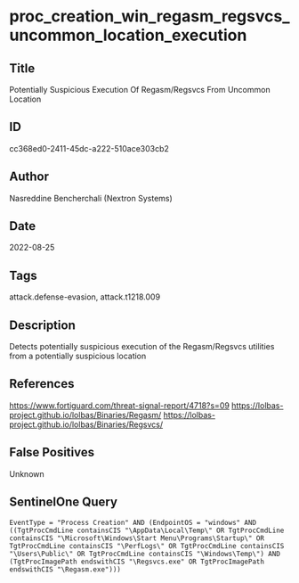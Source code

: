 # proc_creation_win_regasm_regsvcs_uncommon_location_execution

## Title
Potentially Suspicious Execution Of Regasm/Regsvcs From Uncommon Location

## ID
cc368ed0-2411-45dc-a222-510ace303cb2

## Author
Nasreddine Bencherchali (Nextron Systems)

## Date
2022-08-25

## Tags
attack.defense-evasion, attack.t1218.009

## Description
Detects potentially suspicious execution of the Regasm/Regsvcs utilities from a potentially suspicious location

## References
https://www.fortiguard.com/threat-signal-report/4718?s=09
https://lolbas-project.github.io/lolbas/Binaries/Regasm/
https://lolbas-project.github.io/lolbas/Binaries/Regsvcs/

## False Positives
Unknown

## SentinelOne Query
```
EventType = "Process Creation" AND (EndpointOS = "windows" AND ((TgtProcCmdLine containsCIS "\AppData\Local\Temp\" OR TgtProcCmdLine containsCIS "\Microsoft\Windows\Start Menu\Programs\Startup\" OR TgtProcCmdLine containsCIS "\PerfLogs\" OR TgtProcCmdLine containsCIS "\Users\Public\" OR TgtProcCmdLine containsCIS "\Windows\Temp\") AND (TgtProcImagePath endswithCIS "\Regsvcs.exe" OR TgtProcImagePath endswithCIS "\Regasm.exe")))

```